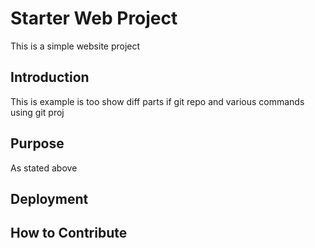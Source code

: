 # Starter Web Project

This is a simple website project

## Introduction

This is example is too show diff parts if git repo and various commands using git proj

## Purpose

As stated above

## Deployment

## How to Contribute
